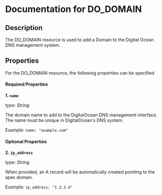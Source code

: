 # Documentation for DO_DOMAIN

## Description

The DO_DOMAIN resource is used to add a Domain to the Digital Ocean DNS management system.

## Properties

For the DO_DOMAIN resource, the following properties can be specified

#### Required Properties

**1. `name`**

*type*: _String_

The domain name to add to the DigitalOcean DNS management interface. The name must be unique in DigitalOcean's DNS system.

Example: `name: "example.com"`

#### Optional Properties

**2. `ip_address`**

*type*: _String_

When provided, an A record will be automatically created pointing to the apex domain.

Example: `ip_address: "1.2.3.4"`

